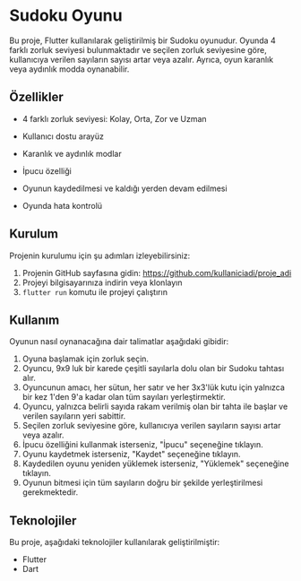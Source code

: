 # Sudoku Oyunu

Bu proje, Flutter kullanılarak geliştirilmiş bir Sudoku oyunudur. Oyunda 4 farklı zorluk seviyesi bulunmaktadır ve seçilen zorluk seviyesine göre, kullanıcıya verilen sayıların sayısı artar veya azalır. Ayrıca, oyun karanlık veya aydınlık modda oynanabilir.

## Özellikler

- 4 farklı zorluk seviyesi: Kolay, Orta, Zor ve Uzman
- Kullanıcı dostu arayüz
- Karanlık ve aydınlık modlar

- İpucu özelliği
- Oyunun kaydedilmesi ve kaldığı yerden devam edilmesi
- Oyunda hata kontrolü

## Kurulum

Projenin kurulumu için şu adımları izleyebilirsiniz:

1. Projenin GitHub sayfasına gidin: https://github.com/kullaniciadi/proje_adi
2. Projeyi bilgisayarınıza indirin veya klonlayın
3. `flutter run` komutu ile projeyi çalıştırın

## Kullanım

Oyunun nasıl oynanacağına dair talimatlar aşağıdaki gibidir:

1. Oyuna başlamak için zorluk seçin.
2. Oyuncu, 9x9 luk bir karede çeşitli sayılarla dolu olan bir Sudoku tahtası alır.
3. Oyuncunun amacı, her sütun, her satır ve her 3x3'lük kutu için yalnızca bir kez 1'den 9'a kadar olan tüm sayıları yerleştirmektir.
4. Oyuncu, yalnızca belirli sayıda rakam verilmiş olan bir tahta ile başlar ve verilen sayıların yeri sabittir.
5. Seçilen zorluk seviyesine göre, kullanıcıya verilen sayıların sayısı artar veya azalır.
6. İpucu özelliğini kullanmak isterseniz, "İpucu" seçeneğine tıklayın.
7. Oyunu kaydetmek isterseniz, "Kaydet" seçeneğine tıklayın.
8. Kaydedilen oyunu yeniden yüklemek isterseniz, "Yüklemek" seçeneğine tıklayın.
9. Oyunun bitmesi için tüm sayıların doğru bir şekilde yerleştirilmesi gerekmektedir.

## Teknolojiler

Bu proje, aşağıdaki teknolojiler kullanılarak geliştirilmiştir:

- Flutter
- Dart
